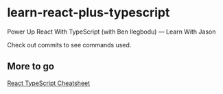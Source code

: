 # learn-react-plus-typescript

Power Up React With TypeScript (with Ben Ilegbodu) — Learn With Jason

Check out commits to see commands used.

## More to go

[React TypeScript Cheatsheet](https://react-typescript-cheatsheet.netlify.app/docs/basic/setup)
